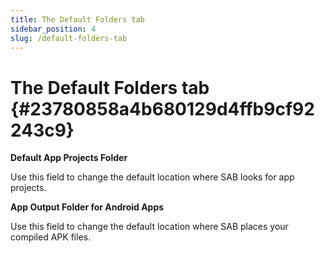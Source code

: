 ```yaml
---
title: The Default Folders tab
sidebar_position: 4
slug: /default-folders-tab
---
```




# The Default Folders tab {#23780858a4b680129d4ffb9cf92243c9}


**Default App Projects Folder**


Use this field to change the default location where SAB looks for app projects.


**App Output Folder for Android Apps**


Use this field to change the default location where SAB places your compiled APK files.

